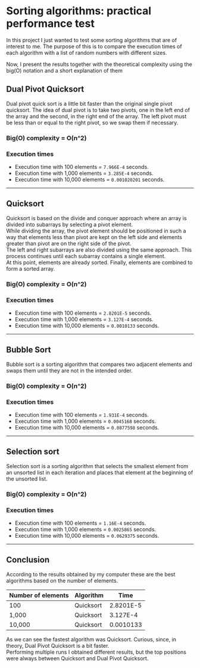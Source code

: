 # Sorting algorithms: practical performance test

In this project I just wanted to test some sorting algorithms that are of interest to me.
The purpose of this is to compare the execution times of each algorithm with a list of random numbers with different sizes.

Now, I present the results together with the theoretical complexity using the  big(O) notation and a short explanation of them
## Dual Pivot Quicksort
Dual pivot quick sort is a little bit faster than the original single pivot quicksort. The idea of dual pivot  is to take two pivots, one in the left end of the array and the second, in the right end of the array. The left pivot must be less than or equal to the right pivot, so we swap them if necessary.
### Big(O) complexity = O(n^2)
### Execution times
- Execution time with 100 elements = `7.966E-4` seconds.
- Execution time with 1,000 elements = `3.285E-4` seconds.
- Execution time with 10,000 elements = `0.001020201` seconds.
---
## Quicksort
Quicksort is based on the divide and conquer approach where an array is divided into subarrays by selecting a pivot element.  
While dividing the array, the pivot element should be positioned in such a way that elements less than pivot are kept on the left side and elements greater than pivot are on the right side of the pivot.  
The left and right subarrays are also divided using the same approach. This process continues until each subarray contains a single element.  
At this point, elements are already sorted. Finally, elements are combined to form a sorted array.
### Big(O) complexity = O(n^2)
### Execution times
- Execution time with 100 elements = `2.8201E-5` seconds.
- Execution time with 1,000 elements = `3.127E-4` seconds.
- Execution time with 10,000 elements = `0.0010133` seconds.
---
 ## Bubble Sort
Bubble sort is a sorting algorithm that compares two adjacent elements and swaps them until they are not in the intended order.  
### Big(O) complexity = O(n^2)
### Execution times
- Execution time with 100 elements = `1.931E-4` seconds.
- Execution time with 1,000 elements = `0.0045168` seconds.
- Execution time with 10,000 elements = `0.0877598` seconds.
---
## Selection sort
Selection sort is a sorting algorithm that selects the smallest element from an unsorted list in each iteration and places that element at the beginning of the unsorted list.
### Big(O) complexity = O(n^2)
### Execution times
- Execution time with 100 elements = `1.16E-4` seconds.
- Execution time with 1,000 elements = `0.0025865` seconds.
- Execution time with 10,000 elements = `0.0629375` seconds.
---
## Conclusion
According to the results obtained by my computer these are the best algorithms based on the number of elements.  

| Number of elements | Algorithm | Time |
|--------------------|-----------|------|
| 100                | Quicksort |  2.8201E-5    |
| 1,000              | Quicksort |3.127E-4     |
| 10,000             | Quicksort |    0.0010133  |
As we can see the fastest algorithm was Quicksort. Curious, since, in theory, Dual Pivot Quicksort is a bit faster.  
Performing multiple runs I obtained different results, but the top positions were always between Quicksort and Dual Pivot Quicksort.
